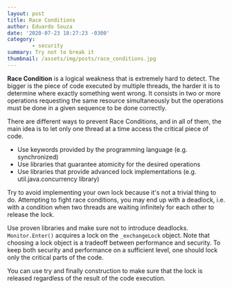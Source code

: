 ```yaml
---
layout: post
title: Race Conditions
author: Eduardo Souza
date: '2020-07-23 18:27:23 -0300'
category:
        - security
summary: Try not to break it
thumbnail: /assets/img/posts/race_conditions.jpg
---
```


**Race Condition** is a logical weakness that is extremely hard to detect. The bigger is the piece of code executed by multiple threads, the harder it is to determine where exactly something went wrong. It consists in two or more operations requesting the same resource simultaneously but the operations must be done in a given sequence to be done correctly.

There are different ways to prevent Race Conditions, and in all of them, the main idea is to let only one thread at a time access the critical piece of code.

 * Use keywords provided by the programming language (e.g. synchronized)
 * Use libraries that guarantee atomicity for the desired operations
 * Use libraries that provide advanced lock implementations (e.g. util.java.concurrency library)

Try to avoid implementing your own lock because it's not a trivial thing to do. Attempting to fight race conditions, you may end up with a deadlock, i.e. with a condition when two threads are waiting infinitely for each other to release the lock.

Use proven libraries and make sure not to introduce deadlocks. 
`Monitor.Enter()` acquires a lock on the `_exchangeLock` object. Note that choosing a lock object is a tradeoff between performance and security. To keep both security and performance on a sufficient level, one should lock only the critical parts of the code.

You can use try and finally construction to make sure that the lock is released regardless of the result of the code execution.
